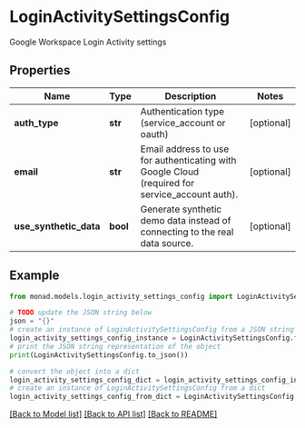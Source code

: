 # LoginActivitySettingsConfig

Google Workspace Login Activity settings

## Properties

Name | Type | Description | Notes
------------ | ------------- | ------------- | -------------
**auth_type** | **str** | Authentication type (service_account or oauth) | [optional] 
**email** | **str** | Email address to use for authenticating with Google Cloud (required for service_account auth). | [optional] 
**use_synthetic_data** | **bool** | Generate synthetic demo data instead of connecting to the real data source. | [optional] 

## Example

```python
from monad.models.login_activity_settings_config import LoginActivitySettingsConfig

# TODO update the JSON string below
json = "{}"
# create an instance of LoginActivitySettingsConfig from a JSON string
login_activity_settings_config_instance = LoginActivitySettingsConfig.from_json(json)
# print the JSON string representation of the object
print(LoginActivitySettingsConfig.to_json())

# convert the object into a dict
login_activity_settings_config_dict = login_activity_settings_config_instance.to_dict()
# create an instance of LoginActivitySettingsConfig from a dict
login_activity_settings_config_from_dict = LoginActivitySettingsConfig.from_dict(login_activity_settings_config_dict)
```
[[Back to Model list]](../README.md#documentation-for-models) [[Back to API list]](../README.md#documentation-for-api-endpoints) [[Back to README]](../README.md)


